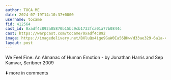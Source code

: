 ```yaml
---
author: TOCA ME
date: 2024-07-19T14:10:37+0000
username: tocame
fid: 412564
cast_id: 0xadf4c892a05870b15bc9cb1733fca01a77b0844c
cast: https://warpcast.com/tocame/0xadf4c892
image: https://imagedelivery.net/BXluQx4ige9GuW0Ia56BHw/d33ae329-6a1a-46b4-0ef9-a1210a20fa00/original
layout: post
---
```

We Feel Fine: An Almanac of Human Emotion - by Jonathan Harris and Sep Kamvar, Scribner 2009  
  
⬇️ more in comments  

<img src='https://imagedelivery.net/BXluQx4ige9GuW0Ia56BHw/d33ae329-6a1a-46b4-0ef9-a1210a20fa00/original' alt='' referrerpolicy='no-referrer'/>
<img src='https://imagedelivery.net/BXluQx4ige9GuW0Ia56BHw/e9fe9464-d68a-43b1-d7d0-0ec6dc3ab700/original' alt='' referrerpolicy='no-referrer'/>
